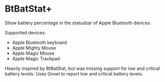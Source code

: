 BtBatStat+
==========

Show battery percentage in the statusbar of Apple Bluetooth devices.

Supported devices:

* Apple Bluetooth keyboard
* Apple Mighty Mouse
* Apple Magic Mouse
* Apple Magic Trackpad

Heavily inspired by BtBatStat, but was missing support for low and critical battery levels.
Uses Growl to report low and critical battery levels.